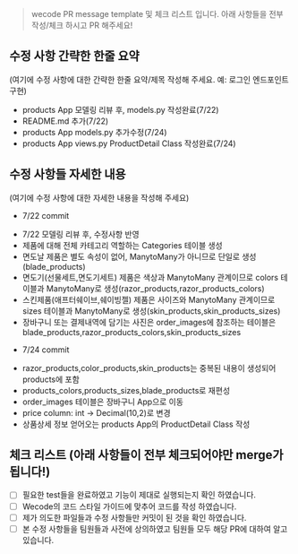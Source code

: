 >wecode PR message template 및 체크 리스트 입니다. 
아래 사항들을 전부 작성/체크 하시고 PR 해주세요!

## 수정 사항 간략한 한줄 요약
(여기에 수정 사항에 대한 간략한 한줄 요약/제목 작성해 주세요. 예: 로그인 엔드포인트 구현)       
- products App 모델링 리뷰 후, models.py 작성완료(7/22)
- README.md 추가(7/22)
- products App models.py 추가수정(7/24)
- products App views.py ProductDetail Class 작성완료(7/24)
		 

## 수정 사항들 자세한 내용
(여기에 수정 사항에 대한 자세한 내용을 작성해 주세요)
* 7/22 commit
- 7/22 모델링 리뷰 후, 수정사항 반영
- 제품에 대해 전체 카테고리 역할하는 Categories 테이블 생성
- 면도날 제품은 별도 속성이 없어, ManytoMany가 아니므로 단일로 생성(blade_products)
- 면도기(선물세트,면도기세트) 제품은 색상과 ManytoMany 관계이므로 colors 테이블과 ManytoMany로 생성(razor_products,razor_products_colors)
- 스킨제품(애프터쉐이브,쉐이빙젤) 제품은 사이즈와 ManytoMany 관계이므로 sizes 테이블과 ManytoMany로 생성(skin_products,skin_products_sizes)
- 장바구니 또는 결제내역에 담기는 사진은 order_images에 참조하는 테이블은 blade_products,razor_products_colors,skin_products_sizes
* 7/24 commit
- razor_products,color_products,skin_products는 중복된 내용이 생성되어 products에 포함
- products_colors,products_sizes,blade_products로 재편성
- order_images 테이블은 장바구니 App으로 이동
- price column: int -> Decimal(10,2)로 변경
- 상품상세 정보 얻어오는 products App의 ProductDetail Class 작성



## 체크 리스트 (아래 사항들이 전부 체크되어야만 merge가 됩니다!)
- [ ] 필요한 test들을 완료하였고 기능이 제대로 실행되는지 확인 하였습니다.
- [ ] Wecode의 코드 스타일 가이드에 맞추어 코드를 작성 하였습니다.
- [ ] 제가 의도한 파일들과 수정 사항들만 커밋이 된 것을 확인 하였습니다.
- [ ] 본 수정 사항들을 팀원들과 사전에 상의하였고 팀원들 모두 해당 PR에 대하여 알고 있습니다.
